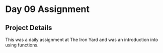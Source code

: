 # Day 09 Assignment

## Project Details

This was a daily assignment at The Iron Yard and was an introduction into using functions.

